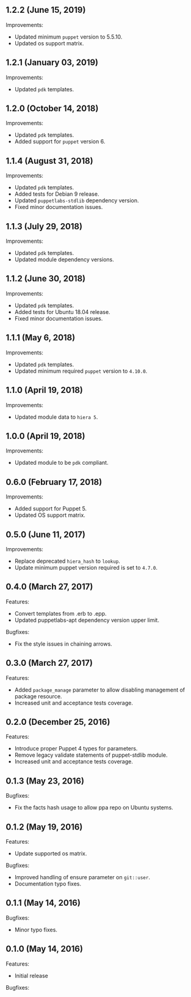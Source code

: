 ## 1.2.2 (June 15, 2019)

Improvements:

- Updated minimum `puppet` version to 5.5.10.
- Updated os support matrix.

## 1.2.1 (January 03, 2019)

Improvements:

- Updated `pdk` templates.

## 1.2.0 (October 14, 2018)

Improvements:

- Updated `pdk` templates.
- Added support for `puppet` version 6.

## 1.1.4 (August 31, 2018)

Improvements:

- Updated `pdk` templates.
- Added tests for Debian 9 release.
- Updated `puppetlabs-stdlib` dependency version.
- Fixed minor documentation issues.

## 1.1.3 (July 29, 2018)

Improvements:

- Updated `pdk` templates.
- Updated module dependency versions.

## 1.1.2 (June 30, 2018)

Improvements:

- Updated `pdk` templates.
- Added tests for Ubuntu 18.04 release.
- Fixed minor documentation issues.

## 1.1.1 (May 6, 2018)

Improvements:

- Updated `pdk` templates.
- Updated minimum required `puppet` version to `4.10.0`.

## 1.1.0 (April 19, 2018)

Improvements:

  - Updated module data to `hiera 5`.

## 1.0.0 (April 19, 2018)

Improvements:

  - Updated module to be `pdk` compliant.

## 0.6.0 (February 17, 2018)

Improvements:

  - Added support for Puppet 5.
  - Updated OS support matrix.

## 0.5.0 (June 11, 2017)

Improvements:

  - Replace deprecated `hiera_hash` to `lookup`.
  - Update minimum puppet version required is set to `4.7.0`.

## 0.4.0 (March 27, 2017)

Features:

  - Convert templates from .erb to .epp.
  - Updated puppetlabs-apt dependency version upper limit.

Bugfixes:

  - Fix the style issues in chaining arrows.

## 0.3.0 (March 27, 2017)

Features:

  - Added `package_manage` parameter to allow disabling management of package resource.
  - Increased unit and acceptance tests coverage.

## 0.2.0 (December 25, 2016)

Features:

  - Introduce proper Puppet 4 types for parameters.
  - Remove legacy validate statements of puppet-stdlib module.
  - Increased unit and acceptance tests coverage.

## 0.1.3 (May 23, 2016)

Bugfixes:

  - Fix the facts hash usage to allow ppa repo on Ubuntu systems.

## 0.1.2 (May 19, 2016)

Features:

  - Update supported os matrix.

Bugfixes:

  - Improved handling of ensure parameter on `git::user`.
  - Documentation typo fixes.

## 0.1.1 (May 14, 2016)

Bugfixes:

  - Minor typo fixes.

## 0.1.0 (May 14, 2016)

Features:

  - Initial release

Bugfixes:

